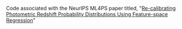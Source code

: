 Code associated with the NeurIPS ML4PS paper titled, "[Re-calibrating Photometric Redshift Probability Distributions Using Feature-space Regression](https://arxiv.org/abs/2110.15209)"

